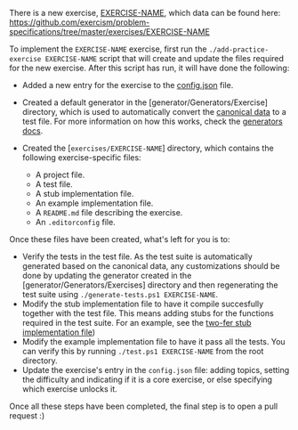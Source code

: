 There is a new exercise, [EXERCISE-NAME](https://github.com/exercism/problem-specifications/blob/master/exercises/EXERCISE-NAME/description.md), which data can be found here: https://github.com/exercism/problem-specifications/tree/master/exercises/EXERCISE-NAME

To implement the `EXERCISE-NAME` exercise, first run the `./add-practice-exercise EXERCISE-NAME` script that will create and update the files required for the new exercise. After this script has run, it will have done the following:

- Added a new entry for the exercise to the [config.json](https://github.com/exercism/csharp/blob/master/config.json) file.
- Created a default generator in the [generator/Generators/Exercise] directory, which is used to automatically convert the [canonical data](https://github.com/exercism/problem-specifications/blob/master/exercises/EXERCISE-NAME/canonical-data.json) to a test file. For more information on how this works, check the [generators docs](https://github.com/exercism/csharp/blob/master/docs/GENERATORS.md).
- Created the [`exercises/EXERCISE-NAME`] directory, which contains the following exercise-specific files:

  - A project file.
  - A test file.
  - A stub implementation file.
  - An example implementation file.
  - A `README.md` file describing the exercise.
  - An `.editorconfig` file.

Once these files have been created, what's left for you is to:

- Verify the tests in the test file. As the test suite is automatically generated based on the canonical data, any customizations should be done by updating the generator created in the [generator/Generators/Exercises] directory and then regenerating the test suite using `./generate-tests.ps1 EXERCISE-NAME`.
- Modify the stub implementation file to have it compile succesfully together with the test file. This means adding stubs for the functions required in the test suite. For an example, see the [two-fer stub implementation file](https://github.com/exercism/csharp/blob/master/exercises/two-fer/TwoFer.cs))
- Modify the example implementation file to have it pass all the tests. You can verify this by running `./test.ps1 EXERCISE-NAME` from the root directory.
- Update the exercise's entry in the `config.json` file: adding topics, setting the difficulty and indicating if it is a core exercise, or else specifying which exercise unlocks it.

Once all these steps have been completed, the final step is to open a pull request :)
